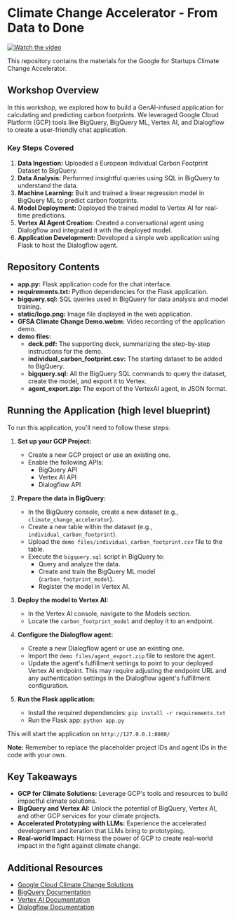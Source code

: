 # Climate Change Accelerator - From Data to Done

[![Watch the video](https://img.youtube.com/vi/0F9lUnpqyNk/maxresdefault.jpg)](https://www.youtube.com/watch?v=0F9lUnpqyNk)

This repository contains the materials for the Google for Startups Climate Change Accelerator.

## Workshop Overview

In this workshop, we explored how to build a GenAI-infused application for calculating and predicting carbon footprints. We leveraged Google Cloud Platform (GCP) tools like BigQuery, BigQuery ML, Vertex AI, and Dialogflow to create a user-friendly chat application.

### Key Steps Covered

1. **Data Ingestion:** Uploaded a European Individual Carbon Footprint Dataset to BigQuery. 
2. **Data Analysis:** Performed insightful queries using SQL in BigQuery to understand the data. 
3. **Machine Learning:** Built and trained a linear regression model in BigQuery ML to predict carbon footprints. 
4. **Model Deployment:** Deployed the trained model to Vertex AI for real-time predictions. 
5. **Vertex AI Agent Creation:** Created a conversational agent using Dialogflow and integrated it with the deployed model. 
6. **Application Development:** Developed a simple web application using Flask to host the Dialogflow agent.

## Repository Contents

* **app.py:** Flask application code for the chat interface.
* **requirements.txt:** Python dependencies for the Flask application.
* **bigquery.sql:** SQL queries used in BigQuery for data analysis and model training.
* **static/logo.png:** Image file displayed in the web application.
* **GFSA Climate Change Demo.webm:** Video recording of the application demo.
* **demo files:**
    * **deck.pdf:** The supporting deck, summarizing the step-by-step instructions for the demo. 
    * **individual_carbon_footprint.csv:** The starting dataset to be added to BigQuery.
    * **bigquery.sql:**  All the BigQuery SQL commands to query the dataset, create the model, and export it to Vertex.
    * **agent_export.zip:** The export of the VertexAI agent, in JSON format.


## Running the Application (high level blueprint)

To run this application, you'll need to follow these steps:

1. **Set up your GCP Project:**
    * Create a new GCP project or use an existing one.
    * Enable the following APIs:
        * BigQuery API
        * Vertex AI API
        * Dialogflow API

2. **Prepare the data in BigQuery:**
    * In the BigQuery console, create a new dataset (e.g., `climate_change_accelerator`).
    * Create a new table within the dataset (e.g., `individual_carbon_footprint`).
    * Upload the `demo files/individual_carbon_footprint.csv` file to the table.
    * Execute the `bigquery.sql` script in BigQuery to:
        * Query and analyze the data.
        * Create and train the BigQuery ML model (`carbon_footprint_model`).
        * Register the model in Vertex AI.

3. **Deploy the model to Vertex AI:**
    * In the Vertex AI console, navigate to the Models section.
    * Locate the `carbon_footprint_model` and deploy it to an endpoint.

4. **Configure the Dialogflow agent:**
    * Create a new Dialogflow agent or use an existing one.
    * Import the `demo files/agent_export.zip` file to restore the agent.
    * Update the agent's fulfillment settings to point to your deployed Vertex AI endpoint. This may require adjusting the endpoint URL and any authentication settings in the Dialogflow agent's fulfillment configuration.

5. **Run the Flask application:**
    * Install the required dependencies: `pip install -r requirements.txt`
    * Run the Flask app: `python app.py`

This will start the application on `http://127.0.0.1:8080/`

**Note:**  Remember to replace the placeholder project IDs and agent IDs in the code with your own.

## Key Takeaways

* **GCP for Climate Solutions:** Leverage GCP's tools and resources to build impactful climate solutions.
* **BigQuery and Vertex AI:** Unlock the potential of BigQuery, Vertex AI, and other GCP services for your climate projects.
* **Accelerated Prototyping with LLMs:** Experience the accelerated development and iteration that LLMs bring to prototyping.
* **Real-world Impact:** Harness the power of GCP to create real-world impact in the fight against climate change.

## Additional Resources

* [Google Cloud Climate Change Solutions](https://cloud.google.com/sustainability)
* [BigQuery Documentation](https://cloud.google.com/bigquery/docs)
* [Vertex AI Documentation](https://cloud.google.com/vertex-ai/docs)
* [Dialogflow Documentation](https://cloud.google.com/dialogflow/docs)